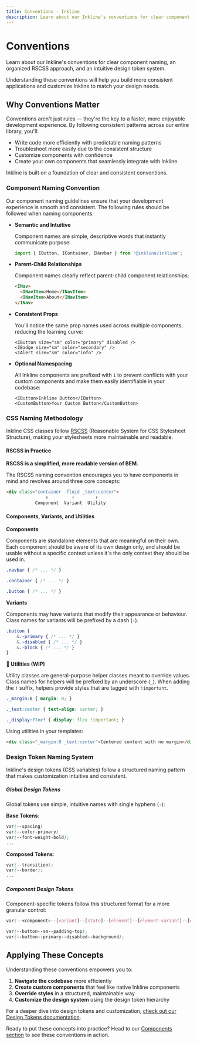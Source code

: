 ```yaml
---
title: Conventions - Inkline
description: Learn about our Inkline's conventions for clear component naming, an organized RSCSS approach, and an intuitive design token system.
---
```


# Conventions

Learn about our Inkline's conventions for clear component naming, an organized RSCSS approach, and an intuitive design token system.

Understanding these conventions will help you build more consistent applications and customize Inkline to match your design needs.

## Why Conventions Matter

Conventions aren't just rules — they're the key to a faster, more enjoyable development experience. By following consistent patterns across our entire library, you'll:

- Write code more efficiently with predictable naming patterns
- Troubleshoot more easily due to the consistent structure
- Customize components with confidence
- Create your own components that seamlessly integrate with Inkline

Inkline is built on a foundation of clear and consistent conventions.

### Component Naming Convention

Our component naming guidelines ensure that your development experience is smooth and consistent. The following rules should be followed when naming components:

- **Semantic and Intuitive**

  Component names are simple, descriptive words that instantly communicate purpose: 

  ```ts
  import { IButton, IContainer, INavbar } from '@inkline/inkline';
  ```
  
- **Parent-Child Relationships**
  
  Component names clearly reflect parent-child component relationships: 

  ```html
  <INav>
    <INavItem>Home</INavItem>
    <INavItem>About</INavItem>
  </INav>
  ```

- **Consistent Props**
  
  You'll notice the same prop names used across multiple components, reducing the learning curve:

  ```vue
  <IButton size="sm" color="primary" disabled />
  <IBadge size="sm" color="secondary" />
  <IAlert size="sm" color="info" />
  ```

- **Optional Namespacing** 

  All Inkline components are prefixed with `I` to prevent conflicts with your custom components and make them easily identifiable in your codebase:

  ```vue
  <IButton>Inkline Button</IButton>
  <CustomButton>Your Custom Button</CustomButton>
  ```

### CSS Naming Methodology

Inkline CSS classes follow <a href="https://ricostacruz.com/rscss/" rel="nofollow" target="_blank">RSCSS</a> (Reasonable System for CSS Stylesheet Structure), making your stylesheets more maintainable and readable.

#### RSCSS in Practice

**RSCSS is a simplified, more readable version of BEM.**

The RSCSS naming convention encourages you to have components in mind and revolves around three core concepts: 

~~~html
<div class="container -fluid _text:center">
               ↑         ↑        ↑
           Component  Variant  Utility 
~~~

#### Components, Variants, and Utilities

**Components**

Components are standalone elements that are meaningful on their own. Each component should be aware of its own design only, and should be usable without a specific context unless it's the only context they should be used in.

~~~scss
.navbar { /* ... */ }

.container { /* ... */ }

.button { /* ... */ }
~~~

**Variants**

Components may have variants that modify their appearance or behaviour. Class names for variants will be prefixed by a dash (`-`).

~~~scss
.button {
    &.-primary { /* ... */ }
    &.-disabled { /* ... */ }
    &.-block { /* ... */ }
}
~~~

**🚧 Utilities (WIP)**

Utility classes are general-purpose helper classes meant to override values. Class names for helpers will be prefixed by an underscore (`_`). When adding the `!` suffix, helpers provide styles that are tagged with `!important`.

~~~scss
._margin:0 { margin: 0; }

._text:center { text-align: center; }

._display:flex! { display: flex !important; }
~~~

Using utilities in your templates:

```html
<div class="_margin:0 _text:center">Centered content with no margin</div>
```

### Design Token Naming System

Inkline's design tokens (CSS variables) follow a structured naming pattern that makes customization intuitive and consistent.

##### Global Design Tokens

Global tokens use simple, intuitive names with single hyphens (`-`):

**Base Tokens**:
```scss
var(--spacing)
var(--color-primary)
var(--font-weight-bold);
...
```

**Composed Tokens**:
```scss
var(--transition); 
var(--border); 
...
```

##### Component Design Tokens

Component-specific tokens follow this structured format for a more granular control:

```scss
var(--<component>--[variant]--[state]--[element]--[element-variant]--[element-state]--<property>)
```

```scss
var(--button--sm--padding-top);
var(--button--primary--disabled--background);
```

## Applying These Concepts

Understanding these conventions empowers you to:

1. **Navigate the codebase** more efficiently
2. **Create custom components** that feel like native Inkline components
3. **Override styles** in a structured, maintainable way
4. **Customize the design system** using the design token hierarchy

For a deeper dive into design tokens and customization, [check out our Design Tokens documentation](/docs/ui/design-tokens).

Ready to put these concepts into practice? Head to our [Components section](/docs/components) to see these conventions in action.
